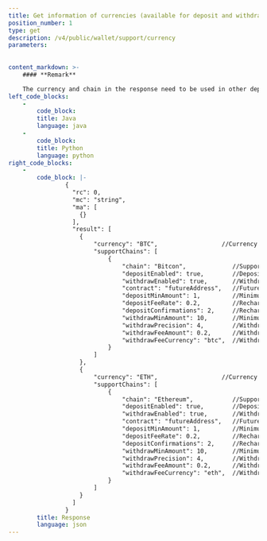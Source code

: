 ```yaml
---
title: Get information of currencies (available for deposit and withdraw)
position_number: 1
type: get
description: /v4/public/wallet/support/currency
parameters:
    
        
content_markdown: >-
    #### **Remark**

    The currency and chain in the response need to be used in other deposit/withdrawal API
left_code_blocks:
    -
        code_block:
        title: Java
        language: java
    -
        code_block:
        title: Python
        language: python
right_code_blocks:
    -
        code_block: |-
                {
                  "rc": 0,
                  "mc": "string",
                  "ma": [
                    {}
                  ],
                  "result": [
                    {
                        "currency": "BTC",                  //Currency
                        "supportChains": [
                            {
                                "chain": "Bitcon",             //Supported Transfer Networks
                                "depositEnabled": true,        //Deposit Supported
                                "withdrawEnabled": true,       //Withdrawal Supported
                                "contract": "futureAddress",   //Future Address
                                "depositMinAmount": 1,         //Minimum Deposit Amount
                                "depositFeeRate": 0.2,         //Recharge Fee Rate, Percentage
                                "depositConfirmations": 2,     //Recharge Confirmation Block Count
                                "withdrawMinAmount": 10,       //Minimum Withdrawal Amount
                                "withdrawPrecision": 4,        //Withdrawal Amount Precision
                                "withdrawFeeAmount": 0.2,      //Withdrawal Fee
                                "withdrawFeeCurrency": "btc",  //Withdrawal Fee Currency
                            }
                        ]           
                    },
                    {
                        "currency": "ETH",                  //Currency
                        "supportChains": [
                            {
                                "chain": "Ethereum",           //Supported Transfer Networks
                                "depositEnabled": true,        //Deposit Supported
                                "withdrawEnabled": true,       //Withdrawal Supported
                                "contract": "futureAddress",   //Future Address
                                "depositMinAmount": 1,         //Minimum Deposit Amount
                                "depositFeeRate": 0.2,         //Recharge Fee Rate, Percentage
                                "depositConfirmations": 2,     //Recharge Confirmation Block Count
                                "withdrawMinAmount": 10,       //Minimum Withdrawal Amount
                                "withdrawPrecision": 4,        //Withdrawal Amount Precision
                                "withdrawFeeAmount": 0.2,      //Withdrawal Fee
                                "withdrawFeeCurrency": "eth",  //Withdrawal Fee Currency
                            }
                        ]
                    }
                  ]
                }
        title: Response
        language: json
---
```

